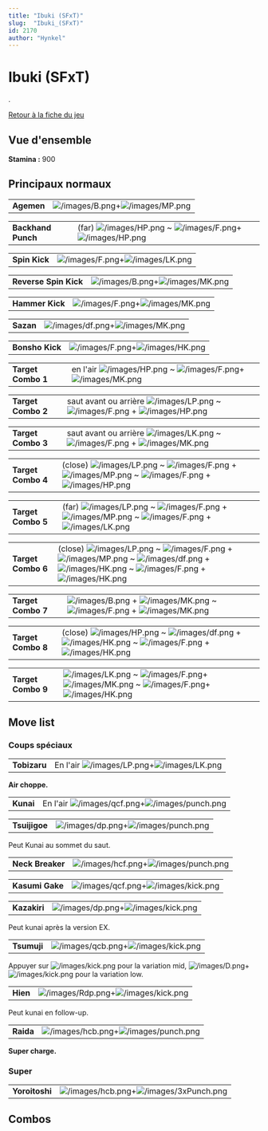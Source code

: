 ```yaml
---
title: "Ibuki (SFxT)"
slug:  "Ibuki_(SFxT)"
id: 2170
author: "Hynkel"
---
```


# Ibuki (SFxT)

.

[Retour à la fiche du jeu](Street_Fighter_x_Tekken "wikilink")

## Vue d'ensemble

**Stamina :** 900

## Principaux normaux

|            |                                                                         |
|------------|-------------------------------------------------------------------------|
| **Agemen** | ![](/images/B.png "/images/B.png")+![](/images/MP.png "/images/MP.png") |

|                    |                                                                                                                       |
|--------------------|-----------------------------------------------------------------------------------------------------------------------|
| **Backhand Punch** | (far) ![](/images/HP.png "/images/HP.png") \~ ![](/images/F.png "/images/F.png")+![](/images/HP.png "/images/HP.png") |

|               |                                                                         |
|---------------|-------------------------------------------------------------------------|
| **Spin Kick** | ![](/images/F.png "/images/F.png")+![](/images/LK.png "/images/LK.png") |

|                       |                                                                         |
|-----------------------|-------------------------------------------------------------------------|
| **Reverse Spin Kick** | ![](/images/B.png "/images/B.png")+![](/images/MK.png "/images/MK.png") |

|                 |                                                                         |
|-----------------|-------------------------------------------------------------------------|
| **Hammer Kick** | ![](/images/F.png "/images/F.png")+![](/images/MK.png "/images/MK.png") |

|           |                                                                           |
|-----------|---------------------------------------------------------------------------|
| **Sazan** | ![](/images/df.png "/images/df.png")+![](/images/MK.png "/images/MK.png") |

|                 |                                                                         |
|-----------------|-------------------------------------------------------------------------|
| **Bonsho Kick** | ![](/images/F.png "/images/F.png")+![](/images/HK.png "/images/HK.png") |

|                    |                                                                                                                          |
|--------------------|--------------------------------------------------------------------------------------------------------------------------|
| **Target Combo 1** | en l'air ![](/images/HP.png "/images/HP.png") \~ ![](/images/F.png "/images/F.png")+![](/images/MK.png "/images/MK.png") |

|                    |                                                                                                                                         |
|--------------------|-----------------------------------------------------------------------------------------------------------------------------------------|
| **Target Combo 2** | saut avant ou arrière ![](/images/LP.png "/images/LP.png") \~ ![](/images/F.png "/images/F.png") + ![](/images/HP.png "/images/HP.png") |

|                    |                                                                                                                                         |
|--------------------|-----------------------------------------------------------------------------------------------------------------------------------------|
| **Target Combo 3** | saut avant ou arrière ![](/images/LK.png "/images/LK.png") \~ ![](/images/F.png "/images/F.png") + ![](/images/MK.png "/images/MK.png") |

|                    |                                                                                                                                                                                                        |
|--------------------|--------------------------------------------------------------------------------------------------------------------------------------------------------------------------------------------------------|
| **Target Combo 4** | (close) ![](/images/LP.png "/images/LP.png") \~ ![](/images/F.png "/images/F.png") + ![](/images/MP.png "/images/MP.png") \~ ![](/images/F.png "/images/F.png") + ![](/images/HP.png "/images/HP.png") |

|                    |                                                                                                                                                                                                      |
|--------------------|------------------------------------------------------------------------------------------------------------------------------------------------------------------------------------------------------|
| **Target Combo 5** | (far) ![](/images/LP.png "/images/LP.png") \~ ![](/images/F.png "/images/F.png") + ![](/images/MP.png "/images/MP.png") \~ ![](/images/F.png "/images/F.png") + ![](/images/LK.png "/images/LK.png") |

|                    |                                                                                                                                                                                                                                                                                       |
|--------------------|---------------------------------------------------------------------------------------------------------------------------------------------------------------------------------------------------------------------------------------------------------------------------------------|
| **Target Combo 6** | (close) ![](/images/LP.png "/images/LP.png") \~ ![](/images/F.png "/images/F.png") + ![](/images/MP.png "/images/MP.png") \~ ![](/images/df.png "/images/df.png") + ![](/images/HK.png "/images/HK.png") \~ ![](/images/F.png "/images/F.png") + ![](/images/HK.png "/images/HK.png") |

|                    |                                                                                                                                                        |
|--------------------|--------------------------------------------------------------------------------------------------------------------------------------------------------|
| **Target Combo 7** | ![](/images/B.png "/images/B.png") + ![](/images/MK.png "/images/MK.png") \~ ![](/images/F.png "/images/F.png") + ![](/images/MK.png "/images/MK.png") |

|                    |                                                                                                                                                                                                          |
|--------------------|----------------------------------------------------------------------------------------------------------------------------------------------------------------------------------------------------------|
| **Target Combo 8** | (close) ![](/images/HP.png "/images/HP.png") \~ ![](/images/df.png "/images/df.png") + ![](/images/HK.png "/images/HK.png") \~ ![](/images/F.png "/images/F.png") + ![](/images/HK.png "/images/HK.png") |

|                    |                                                                                                                                                                                            |
|--------------------|--------------------------------------------------------------------------------------------------------------------------------------------------------------------------------------------|
| **Target Combo 9** | ![](/images/LK.png "/images/LK.png") \~ ![](/images/F.png "/images/F.png")+![](/images/MK.png "/images/MK.png") \~ ![](/images/F.png "/images/F.png")+![](/images/HK.png "/images/HK.png") |

## Move list

### Coups spéciaux

|              |                                                                                    |
|--------------|------------------------------------------------------------------------------------|
| **Tobizaru** | En l'air ![](/images/LP.png "/images/LP.png")+![](/images/LK.png "/images/LK.png") |

**Air choppe.**

|           |                                                                                            |
|-----------|--------------------------------------------------------------------------------------------|
| **Kunai** | En l'air ![](/images/qcf.png "/images/qcf.png")+![](/images/punch.png "/images/punch.png") |

|               |                                                                                 |
|---------------|---------------------------------------------------------------------------------|
| **Tsuijigoe** | ![](/images/dp.png "/images/dp.png")+![](/images/punch.png "/images/punch.png") |

Peut Kunai au sommet du saut.

|                  |                                                                                   |
|------------------|-----------------------------------------------------------------------------------|
| **Neck Breaker** | ![](/images/hcf.png "/images/hcf.png")+![](/images/punch.png "/images/punch.png") |

|                 |                                                                                 |
|-----------------|---------------------------------------------------------------------------------|
| **Kasumi Gake** | ![](/images/qcf.png "/images/qcf.png")+![](/images/kick.png "/images/kick.png") |

|              |                                                                               |
|--------------|-------------------------------------------------------------------------------|
| **Kazakiri** | ![](/images/dp.png "/images/dp.png")+![](/images/kick.png "/images/kick.png") |

Peut kunai après la version EX.

|             |                                                                                 |
|-------------|---------------------------------------------------------------------------------|
| **Tsumuji** | ![](/images/qcb.png "/images/qcb.png")+![](/images/kick.png "/images/kick.png") |

Appuyer sur ![](/images/kick.png "/images/kick.png") pour la variation
mid,
![](/images/D.png "/images/D.png")+![](/images/kick.png "/images/kick.png")
pour la variation low.

|          |                                                                                 |
|----------|---------------------------------------------------------------------------------|
| **Hien** | ![](/images/Rdp.png "/images/Rdp.png")+![](/images/kick.png "/images/kick.png") |

Peut kunai en follow-up.

|           |                                                                                   |
|-----------|-----------------------------------------------------------------------------------|
| **Raida** | ![](/images/hcb.png "/images/hcb.png")+![](/images/punch.png "/images/punch.png") |

**Super charge.**

### Super

|                |                                                                                       |
|----------------|---------------------------------------------------------------------------------------|
| **Yoroitoshi** | ![](/images/hcb.png "/images/hcb.png")+![](/images/3xPunch.png "/images/3xPunch.png") |

## Combos

